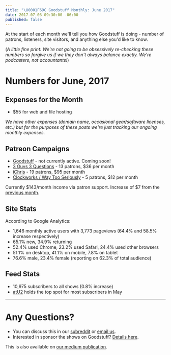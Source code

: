 ```yaml
---
title: "\U0001F69C Goodstuff Monthly: June 2017"
date: 2017-07-03 09:30:00 -06:00
published: false
---
```


At the start of each month we'll tell you how Goodstuff is doing - number of patrons, listeners, site visitors, and anything else you'd like to know.

(*A little fine print: We're not going to be obsessively re-checking these numbers so forgive us if we they don't always balance exactly. We're podcasters, not accountants!*)

# Numbers for June, 2017

## Expenses for the Month
* $55 for web and file hosting

*We have other expenses (domain name, occasional gear/software licenses, etc.) but for the purposes of these posts we're just tracking our ongoing monthly expenses.*

## Patreon Campaigns
* [Goodstuff](https://www.patreon.com/goodstuff) - not currently active. Coming soon!
* [3 Guys 3 Questions](https://www.patreon.com/3g3q) - 13 patrons, $36 per month
* [iChris](https://www.patreon.com/ichris) - 19 patrons, $95 per month
* [Clockworks / Way Too Seriously](https://www.patreon.com/clockworkscast) - 5 patrons, $12 per month

Currently $143/month income via patron support. Increase of $7 from the [previous month](https://goodstuff.fm/2017/06/02/goodstuff-monthly-may-2017/).

## Site Stats
According to Google Analytics:

* 1,646 monthly active users with 3,773 pageviews (64.4% and 58.5% increase respectively)
* 65.1% new, 34.9% returning
* 52.4% used Chrome, 23.2% used Safari, 24.4% used other browsers
* 51.1% on desktop, 41.1% on mobile, 7.8% on tablet
* 76.6% male, 23.4% female (reporting on 62.3% of total audience)

## Feed Stats
* 10,975 subscribers to all shows (0.8% increase)
* [atU2](/atu2/) holds the top spot for most subscribers in May

***

# Any Questions?
* You can discuss this in our [subreddit](https://www.reddit.com/r/Goodstuff_fm/comments/6h0fk5/goodstuff_monthly_may_2017_edition/) or <a href="mailto:contact@goodstuff.fm">email us</a>.
* Interested in sponsor the shows on Goodstuff? [Details here](https://goodstuff.fm/advertise/).

This is also available on [our medium publication](https://medium.com/goodstuff-fm).
